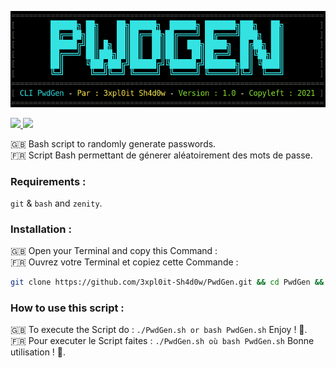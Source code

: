 <p align="center">
    <a href="https://github.com/3xpl0it-Sh4d0w/PwdGen"><img src="PwdGen.png"></a>
</p>

<p align="left">
    <a href="https://www.gnu.org/licenses/quick-guide-gplv3.fr.html">
        <img src="https://img.shields.io/badge/Licence-GPL%20V3-blue">
    </a>
    <a href="https://fr.wikipedia.org/wiki/Bourne-Again_shell">
        <img src="https://img.shields.io/badge/Language-Bash%20Shell-blue?logo=gnubash">
    </a>
</p>

🇬🇧 Bash script to randomly generate passwords.<br>
🇫🇷 Script Bash permettant de génerer aléatoirement des mots de passe.
### Requirements :
`git` & `bash` and `zenity`.
### Installation :
🇬🇧 Open your Terminal and copy this Command :<br>
🇫🇷 Ouvrez votre Terminal et copiez cette Commande :<br>
```bash
git clone https://github.com/3xpl0it-Sh4d0w/PwdGen.git && cd PwdGen && chmod +x PwdGen.sh
```
### How to use this script :
🇬🇧 To execute the Script do : `./PwdGen.sh or bash PwdGen.sh` Enjoy ! 🙂.<br>
🇫🇷 Pour executer le Script faites : `./PwdGen.sh où bash PwdGen.sh` Bonne utilisation ! 🙂.
